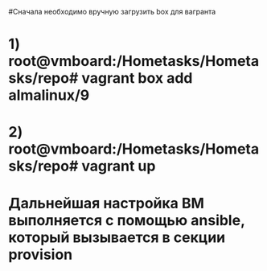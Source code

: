 #Сначала необходимо вручную загрузить box для вагранта 
# 1) root@vmboard:/Hometasks/Hometasks/repo# vagrant box add almalinux/9
# 2) root@vmboard:/Hometasks/Hometasks/repo# vagrant up
# Дальнейшая настройка ВМ выполняется с помощью ansible, который вызывается в секции provision
